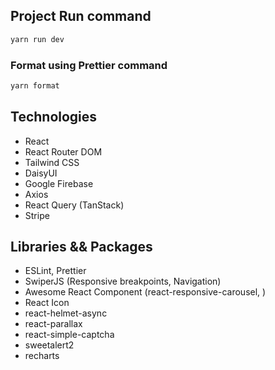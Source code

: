 ## Project Run command

```bash
yarn run dev
```

### Format using Prettier command

```bash
yarn format
```

## Technologies

-   React
-   React Router DOM
-   Tailwind CSS
-   DaisyUI
-   Google Firebase
-   Axios
-   React Query (TanStack)
-   Stripe

## Libraries && Packages

-   ESLint, Prettier
-   SwiperJS (Responsive breakpoints, Navigation)
-   Awesome React Component (react-responsive-carousel, )
-   React Icon
-   react-helmet-async
-   react-parallax
-   react-simple-captcha
-   sweetalert2
-   recharts
